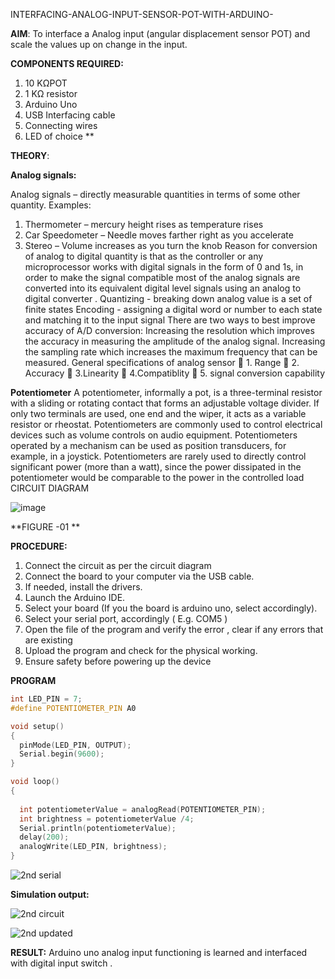  INTERFACING-ANALOG-INPUT-SENSOR-POT-WITH-ARDUINO-




**AIM**:  To interface a Analog  input (angular displacement sensor POT) and scale the values up on change in the input.


**COMPONENTS REQUIRED:**
1.	10 KΩPOT
2.	1 KΩ resistor 
3.	Arduino Uno 
4.	USB Interfacing cable 
5.	Connecting wires 
6.	LED of choice 
**


**THEORY**: 

**Analog signals:**

Analog signals – directly measurable quantities in terms of some other quantity.
Examples:
1. Thermometer – mercury height rises as temperature rises
2. Car Speedometer – Needle moves farther right as you accelerate
3. Stereo – Volume increases as you turn the knob
Reason for conversion of analog to digital quantity is that as the controller or any microprocessor works with digital signals in the form of 0 and 1s, in order to make the signal compatible  most of the analog signals are converted into its equivalent digital level signals using an analog to digital converter .
Quantizing - breaking down analog value is a set of finite states
Encoding - assigning a digital word or number to each state and matching it to the input signal
 There are two ways to best improve accuracy of A/D conversion:
Increasing the resolution which improves the accuracy in measuring the amplitude of the analog signal.
Increasing the sampling rate which increases the maximum frequency that can be measured.
General specifications of analog sensor
	1. Range
	2. Accuracy
	3.Linearity
	4.Compatiblity
	5. signal conversion capability

**Potentiometer**
A potentiometer, informally a pot, is a three-terminal resistor with a sliding or rotating contact that forms an adjustable voltage divider. If only two terminals are used, one end and the wiper, it acts as a variable resistor or rheostat.
Potentiometers are commonly used to control electrical devices such as volume controls on audio equipment. Potentiometers operated by a mechanism can be used as position transducers, for example, in a joystick. Potentiometers are rarely used to directly control significant power (more than a watt), since the power dissipated in the potentiometer would be comparable to the power in the controlled load
CIRCUIT DIAGRAM





![image](https://user-images.githubusercontent.com/36288975/163530788-eec3cdc3-95e8-4d2d-8349-6d0ea4c9439c.png)

**FIGURE -01
**

**PROCEDURE:**

1.	Connect the circuit as per the circuit diagram 
2.	Connect the board to your computer via the USB cable.
3.	If needed, install the drivers.
4.	Launch the Arduino IDE.
5.	Select your board (If you the board is arduino uno, select accordingly).
6.	Select your serial port, accordingly ( E.g. COM5 )
7.	Open the file of the program  and verify the error , clear if any errors that are existing 
8.	Upload the program and check for the physical working. 
9.	Ensure safety before powering up the device 



**PROGRAM** 
 
```ino
int LED_PIN = 7;
#define POTENTIOMETER_PIN A0

void setup()
{
  pinMode(LED_PIN, OUTPUT);
  Serial.begin(9600);
}

void loop()
{
  
  int potentiometerValue = analogRead(POTENTIOMETER_PIN);
  int brightness = potentiometerValue /4;
  Serial.println(potentiometerValue);
  delay(200);
  analogWrite(LED_PIN, brightness);
}

```




![2nd serial](https://github.com/nagaraj6618/EXPERIMENT-NO--02-INTERFACING-ANALOG-INPUT-SENSOR-POT-WITH-ARDUINO-/assets/127173574/882f7a30-95b0-471e-bc78-64e507faa7af)




**Simulation output:** 

![2nd circuit](https://github.com/nagaraj6618/EXPERIMENT-NO--02-INTERFACING-ANALOG-INPUT-SENSOR-POT-WITH-ARDUINO-/assets/127173574/75ca3f34-954f-450a-ba69-6c0941bee746)

![2nd updated](https://github.com/nagaraj6618/EXPERIMENT-NO--02-INTERFACING-ANALOG-INPUT-SENSOR-POT-WITH-ARDUINO-/assets/127173574/6efa537d-db87-44cf-aed7-503baad32534)





**RESULT:** Arduino uno analog input functioning is learned and interfaced with digital input switch .
